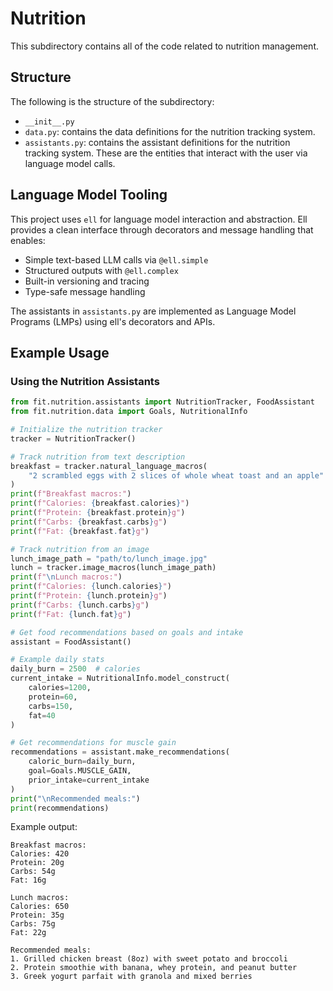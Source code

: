 # Nutrition

This subdirectory contains all of the code related to nutrition management.

## Structure

The following is the structure of the subdirectory:

- `__init__.py`
- `data.py`: contains the data definitions for the nutrition tracking system.
- `assistants.py`: contains the assistant definitions for the nutrition tracking system. These are the entities that interact with the user via language model calls. 

## Language Model Tooling

This project uses `ell` for language model interaction and abstraction. Ell provides a clean interface through decorators and message handling that enables:

- Simple text-based LLM calls via `@ell.simple`
- Structured outputs with `@ell.complex` 
- Built-in versioning and tracing
- Type-safe message handling

The assistants in `assistants.py` are implemented as Language Model Programs (LMPs) using ell's decorators and APIs.

## Example Usage

### Using the Nutrition Assistants

```python
from fit.nutrition.assistants import NutritionTracker, FoodAssistant
from fit.nutrition.data import Goals, NutritionalInfo

# Initialize the nutrition tracker
tracker = NutritionTracker()

# Track nutrition from text description
breakfast = tracker.natural_language_macros(
    "2 scrambled eggs with 2 slices of whole wheat toast and an apple"
)
print(f"Breakfast macros:")
print(f"Calories: {breakfast.calories}")
print(f"Protein: {breakfast.protein}g")
print(f"Carbs: {breakfast.carbs}g")
print(f"Fat: {breakfast.fat}g")

# Track nutrition from an image
lunch_image_path = "path/to/lunch_image.jpg"
lunch = tracker.image_macros(lunch_image_path)
print(f"\nLunch macros:")
print(f"Calories: {lunch.calories}")
print(f"Protein: {lunch.protein}g")
print(f"Carbs: {lunch.carbs}g")
print(f"Fat: {lunch.fat}g")

# Get food recommendations based on goals and intake
assistant = FoodAssistant()

# Example daily stats
daily_burn = 2500  # calories
current_intake = NutritionalInfo.model_construct(
    calories=1200,
    protein=60,
    carbs=150,
    fat=40
)

# Get recommendations for muscle gain
recommendations = assistant.make_recommendations(
    caloric_burn=daily_burn,
    goal=Goals.MUSCLE_GAIN,
    prior_intake=current_intake
)
print("\nRecommended meals:")
print(recommendations)
```

Example output:
```
Breakfast macros:
Calories: 420
Protein: 20g
Carbs: 54g
Fat: 16g

Lunch macros:
Calories: 650
Protein: 35g
Carbs: 75g
Fat: 22g

Recommended meals:
1. Grilled chicken breast (8oz) with sweet potato and broccoli
2. Protein smoothie with banana, whey protein, and peanut butter
3. Greek yogurt parfait with granola and mixed berries
```
